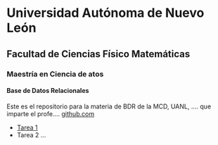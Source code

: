 # Universidad Autónoma de Nuevo León
## Facultad de Ciencias Físico Matemáticas
### Maestría en Ciencia de atos

#### Base de Datos Relacionales

Este es el repositorio para la materia de BDR de la MCD, UANL, .... que imparte el profe.... [github.com](https://github.com/albertobenavides)

- [Tarea 1](/tarea1)
- Tarea 2
...